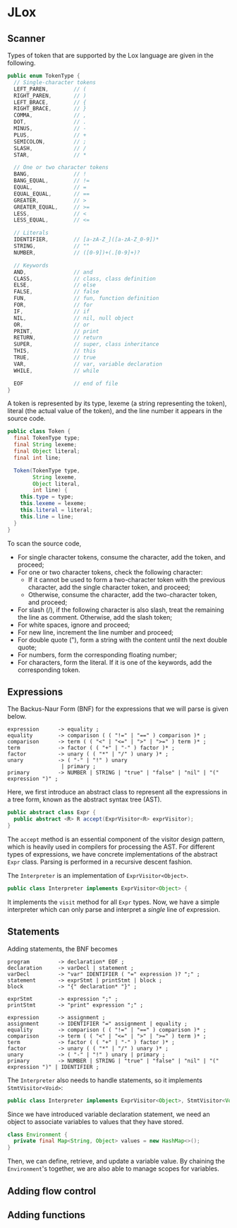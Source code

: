 # JLox

## Scanner

Types of token that are supported by the Lox language are given in the following.

```Java
public enum TokenType {
  // Single-character tokens
  LEFT_PAREN,        // (
  RIGHT_PAREN,       // )
  LEFT_BRACE,        // {
  RIGHT_BRACE,       // }
  COMMA,             // ,
  DOT,               // .
  MINUS,             // -
  PLUS,              // +
  SEMICOLON,         // ;
  SLASH,             // /
  STAR,              // *

  // One or two character tokens
  BANG,              // !
  BANG_EQUAL,        // !=
  EQUAL,             // =
  EQUAL_EQUAL,       // ==
  GREATER,           // >
  GREATER_EQUAL,     // >=
  LESS,              // <
  LESS_EQUAL,        // <=

  // Literals
  IDENTIFIER,        // [a-zA-Z_]([a-zA-Z_0-9])*
  STRING,            // ""
  NUMBER,            // ([0-9])+(.[0-9]+)?

  // Keywords
  AND,               // and
  CLASS,             // class, class definition
  ELSE,              // else
  FALSE,             // false
  FUN,               // fun, function definition
  FOR,               // for
  IF,                // if
  NIL,               // nil, null object
  OR,                // or
  PRINT,             // print
  RETURN,            // return
  SUPER,             // super, class inheritance
  THIS,              // this
  TRUE,              // true
  VAR,               // var, variable declaration
  WHILE,             // while

  EOF                // end of file
}
```

A token is represented by its type, lexeme (a string representing the token), literal (the actual value of the token),
and the line number it appears in the source code.

```Java
public class Token {
  final TokenType type;
  final String lexeme;
  final Object literal;
  final int line;

  Token(TokenType type,
        String lexeme,
        Object literal,
        int line) {
    this.type = type;
    this.lexeme = lexeme;
    this.literal = literal;
    this.line = line;
  }
}
```

To scan the source code,
+ For single character tokens, consume the character, add the token, and proceed;
+ For one or two character tokens, check the following character:
  + If it cannot be used to form a two-character token with the previous character, add the single character token, and proceed;
  + Otherwise, consume the character, add the two-character token, and proceed;
+ For slash (/), if the following character is also slash, treat the remaining the line as comment. Otherwise, add the slash token;
+ For white spaces, ignore and proceed;
+ For new line, increment the line number and proceed;
+ For double quote ("), form a string with the content until the next double quote;
+ For numbers, form the corresponding floating number;
+ For characters, form the literal. If it is one of the keywords, add the corresponding token.

## Expressions

The Backus-Naur Form (BNF) for the expressions that we will parse is given below.

```
expression      -> equality ;
equality        -> comparison ( ( "!=" | "==" ) comparison )* ;
comparison      -> term ( ( "<" | "<=" | ">" | ">=" ) term )* ;
term            -> factor ( ( "+" | "-" ) factor )* ;
factor          -> unary ( ( "*" | "/" ) unary )* ;
unary           -> ( "-" | "!" ) unary
                 | primary ;
primary         -> NUMBER | STRING | "true" | "false" | "nil" | "(" expression ")" ;
```

Here, we first introduce an abstract class to represent all the expressions in a tree form, known as the abstract
syntax tree (AST).

```Java
public abstract class Expr {
  public abstract <R> R accept(ExprVisitor<R> exprVisitor);
}
```

The `accept` method is an essential component of the visitor design pattern, which is heavily used in compilers for
processing the AST. For different types of expressions, we have concrete implementations of the abstract `Expr` class.
Parsing is performed in a recursive descent fashion.

The `Interpreter` is an implementation of `ExprVisitor<Object>`.

```Java
public class Interpreter implements ExprVisitor<Object> {
```

It implements the `visit` method for all `Expr` types. Now, we have a simple interpreter
which can only parse and interpret a *single* line of expression.

## Statements

Adding statements, the BNF becomes

```
program         -> declaration* EOF ;
declaration     -> varDecl | statement ;
varDecl         -> "var" IDENTIFIER ( "=" expression )? ";" ;
statement       -> exprStmt | printStmt | block ;
block           -> "{" declaration* "}" ;

exprStmt        -> expression ";" ;
printStmt       -> "print" expression ";" ;

expression      -> assignment ;
assignment      -> IDENTIFIER "=" assignment | equality ;
equality        -> comparison ( ( "!=" | "==" ) comparison )* ;
comparison      -> term ( ( "<" | "<=" | ">" | ">=" ) term )* ;
term            -> factor ( ( "+" | "-" ) factor )* ;
factor          -> unary ( ( "*" | "/" ) unary )* ;
unary           -> ( "-" | "!" ) unary | primary ;
primary         -> NUMBER | STRING | "true" | "false" | "nil" | "(" expression ")" | IDENTIFIER ;

```

The `Interpreter` also needs to handle statements, so it implements
`StmtVisitor<Void>`:

```Java
public class Interpreter implements ExprVisitor<Object>, StmtVisitor<Void> {
```

Since we have introduced variable declaration statement, we need an object to associate variables to values that they have
stored.

```Java
class Environment {
  private final Map<String, Object> values = new HashMap<>();
}
```

Then, we can define, retrieve, and update a variable value. By chaining the `Environment`'s together, we are also able to
manage scopes for variables.

## Adding flow control



## Adding functions



